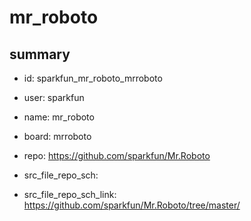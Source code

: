 # mr_roboto
 
## summary 
* id: sparkfun_mr_roboto_mrroboto
* user: sparkfun
* name: mr_roboto
* board: mrroboto
* repo: https://github.com/sparkfun/Mr.Roboto



* src_file_repo_sch: 
* src_file_repo_sch_link: https://github.com/sparkfun/Mr.Roboto/tree/master/




